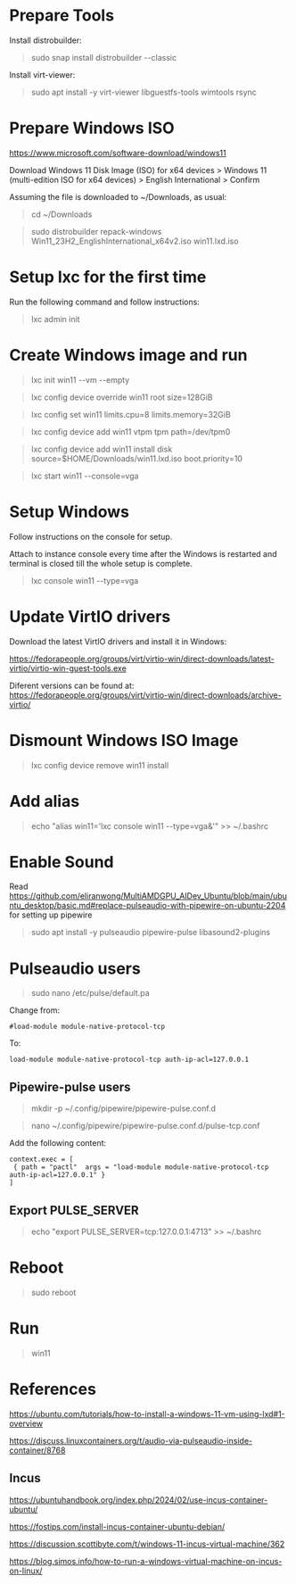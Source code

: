 # Prepare Tools

Install distrobuilder:

> sudo snap install distrobuilder --classic

Install virt-viewer:

> sudo apt install -y virt-viewer libguestfs-tools wimtools rsync

# Prepare Windows ISO

https://www.microsoft.com/software-download/windows11

Download Windows 11 Disk Image (ISO) for x64 devices > Windows 11 (multi-edition ISO for x64 devices) > English International > Confirm

Assuming the file is downloaded to ~/Downloads, as usual:

> cd ~/Downloads

> sudo distrobuilder repack-windows Win11_23H2_EnglishInternational_x64v2.iso win11.lxd.iso

# Setup lxc for the first time

Run the following command and follow instructions:

> lxc admin init

# Create Windows image and run

> lxc init win11 --vm --empty

> lxc config device override win11 root size=128GiB

> lxc config set win11 limits.cpu=8 limits.memory=32GiB

> lxc config device add win11 vtpm tpm path=/dev/tpm0

> lxc config device add win11 install disk source=$HOME/Downloads/win11.lxd.iso boot.priority=10

> lxc start win11 --console=vga

# Setup Windows

Follow instructions on the console for setup.

Attach to instance console every time after the Windows is restarted and terminal is closed till the whole setup is complete.

> lxc console win11 --type=vga

# Update VirtIO drivers

Download the latest VirtIO drivers and install it in Windows:

https://fedorapeople.org/groups/virt/virtio-win/direct-downloads/latest-virtio/virtio-win-guest-tools.exe

Diferent versions can be found at: https://fedorapeople.org/groups/virt/virtio-win/direct-downloads/archive-virtio/

# Dismount Windows ISO Image

> lxc config device remove win11 install

# Add alias

> echo "alias win11='lxc console win11 --type=vga&'" >> ~/.bashrc

# Enable Sound

Read https://github.com/eliranwong/MultiAMDGPU_AIDev_Ubuntu/blob/main/ubuntu_desktop/basic.md#replace-pulseaudio-with-pipewire-on-ubuntu-2204 for setting up pipewire

> sudo apt install -y pulseaudio pipewire-pulse libasound2-plugins

# Pulseaudio users

> sudo nano /etc/pulse/default.pa

Change from:

```
#load-module module-native-protocol-tcp
```

To:

```
load-module module-native-protocol-tcp auth-ip-acl=127.0.0.1
```

## Pipewire-pulse users

> mkdir -p ~/.config/pipewire/pipewire-pulse.conf.d

> nano ~/.config/pipewire/pipewire-pulse.conf.d/pulse-tcp.conf

Add the following content:

```
context.exec = [
 { path = "pactl"  args = "load-module module-native-protocol-tcp auth-ip-acl=127.0.0.1" }
]
```

## Export PULSE_SERVER

> echo "export PULSE_SERVER=tcp:127.0.0.1:4713" >> ~/.bashrc

# Reboot

> sudo reboot

# Run

> win11

# References

https://ubuntu.com/tutorials/how-to-install-a-windows-11-vm-using-lxd#1-overview

https://discuss.linuxcontainers.org/t/audio-via-pulseaudio-inside-container/8768

## Incus

https://ubuntuhandbook.org/index.php/2024/02/use-incus-container-ubuntu/

https://fostips.com/install-incus-container-ubuntu-debian/

https://discussion.scottibyte.com/t/windows-11-incus-virtual-machine/362

https://blog.simos.info/how-to-run-a-windows-virtual-machine-on-incus-on-linux/
